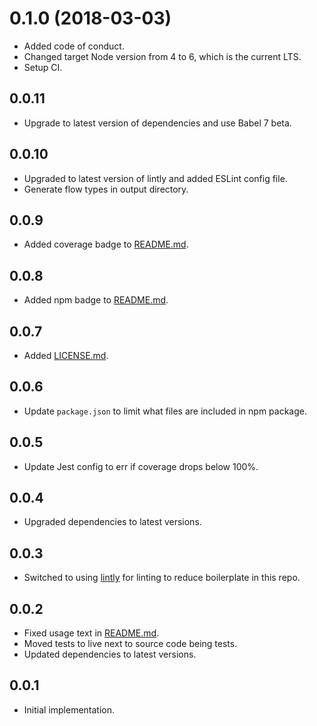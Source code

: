 # 0.1.0 (2018-03-03)

*   Added code of conduct.
*   Changed target Node version from 4 to 6, which is the current LTS.
*   Setup CI.


## 0.0.11

*   Upgrade to latest version of dependencies and use Babel 7 beta.

## 0.0.10

*   Upgraded to latest version of lintly and added ESLint config file.
*   Generate flow types in output directory.

## 0.0.9

*   Added coverage badge to [README.md](README.md).

## 0.0.8

*   Added npm badge to [README.md](README.md).

## 0.0.7

*   Added [LICENSE.md](LICENSE.md).

## 0.0.6

*   Update `package.json` to limit what files are included in npm package.

## 0.0.5

*   Update Jest config to err if coverage drops below 100%.

## 0.0.4

*   Upgraded dependencies to latest versions.

## 0.0.3

*   Switched to using [lintly](https://github.com/dogma-io/lintly) for linting to reduce boilerplate in this repo.

## 0.0.2

*   Fixed usage text in [README.md](README.md).
*   Moved tests to live next to source code being tests.
*   Updated dependencies to latest versions.

## 0.0.1

*   Initial implementation.
